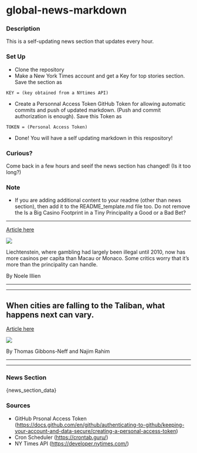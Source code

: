 # global-news-markdown

### Description 
This is a self-updating news section that updates every hour.

### Set Up 
* Clone the repository
* Make a New York Times account and get a Key for top stories section. Save the section as 
 ```
 KEY = (key obtained from a NYtimes API)
 ```
*  Create a Personnal Access Token GitHub Token for allowing automatic commits and push of updated markdown. (Push and commit authorization is enough). Save this Token as 
```
TOKEN = (Personal Access Token)
```
* Done! You will have a self updating markdown in this respository!

### Curious?
Come back in a few hours and seeif the news section has changed! (Is it too long?)

### Note
* If you are adding additional content to your readme (other than news section), then add it to the README_template.md file too. Do not remove the Is a Big Casino Footprint in a Tiny Principality a Good or a Bad Bet?
---------------------------------------------------------------------

[Article here](https://www.nytimes.com/2021/08/07/world/europe/liechtenstein-gambling-casinos.html)

[![](https://static01.nyt.com/images/2021/07/28/world/xxlichtenstein-01/merlin_188585007_2a27aac3-f8c5-41b9-a8d2-59b66e171e7f-superJumbo.jpg)](https://www.nytimes.com/2021/08/07/world/europe/liechtenstein-gambling-casinos.html)

Liechtenstein, where gambling had largely been illegal until 2010, now has more casinos per capita than Macau or Monaco. Some critics worry that it’s more than the principality can handle.

By Noele Illien

* * *

* * *

When cities are falling to the Taliban, what happens next can vary.
-------------------------------------------------------------------

[Article here](https://www.nytimes.com/2021/08/08/world/asia/afghanistan-taliban-cities.html)

[![](https://static01.nyt.com/images/2021/08/08/pageoneplus/00afghanistanbriefing-when-cities-fall/merlin_190753719_e137fedd-d26b-49e1-9a94-caffdd5e929b-superJumbo.jpg)](https://www.nytimes.com/2021/08/08/world/asia/afghanistan-taliban-cities.html)

By Thomas Gibbons-Neff and Najim Rahim

* * *

* * *

### News Section 
{news_section_data}


### Sources 
* GitHub Prsonal Access Token (https://docs.github.com/en/github/authenticating-to-github/keeping-your-account-and-data-secure/creating-a-personal-access-token)
* Cron Scheduler (https://crontab.guru/)
* NY Times API (https://developer.nytimes.com/)
